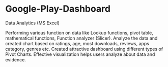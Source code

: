# Google-Play-Dashboard
Data Analytics (MS Excel)

Performing various function on data like Lookup functions, pivot table, mathematical functions, Function 
analyzer (Slicer).
Analyze the data and created chart based on ratings, age, most downloads, reviews, apps category, 
genres etc.
Created attractive dashboard using different types of Pivot Charts. Effective visualization helps users 
analyze about data and evidence.
